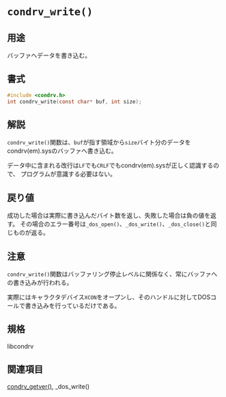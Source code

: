 # `condrv_write()`

## 用途
バッファへデータを書き込む。

## 書式
```c
#include <condrv.h>
int condrv_write(const char* buf, int size);
```

## 解説
`condrv_write()`関数は、`buf`が指す領域から`size`バイト分のデータをcondrv(em).sysのバッファへ書き込む。

データ中に含まれる改行は`LF`でも`CRLF`でもcondrv(em).sysが正しく認識するので、
プログラムが意識する必要はない。

## 戻り値
成功した場合は実際に書き込んだバイト数を返し、失敗した場合は負の値を返す。
その場合のエラー番号は`_dos_open()`、`_dos_write()`、`_dos_close()`と同じものが返る。

## 注意
`condrv_write()`関数はバッファリング停止レベルに関係なく、常にバッファへの書き込みが行われる。

実際にはキャラクタデバイス`XCON`をオープンし、そのハンドルに対してDOSコールで書き込みを行っているだけである。

## 規格
libcondrv

## 関連項目
[condrv_getver()](getver.md), _dos_write()
